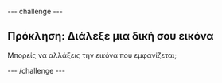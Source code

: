 \--- challenge \---

## Πρόκληση: Διάλεξε μια δική σου εικόνα

Μπορείς να αλλάξεις την εικόνα που εμφανίζεται;

\--- /challenge \---